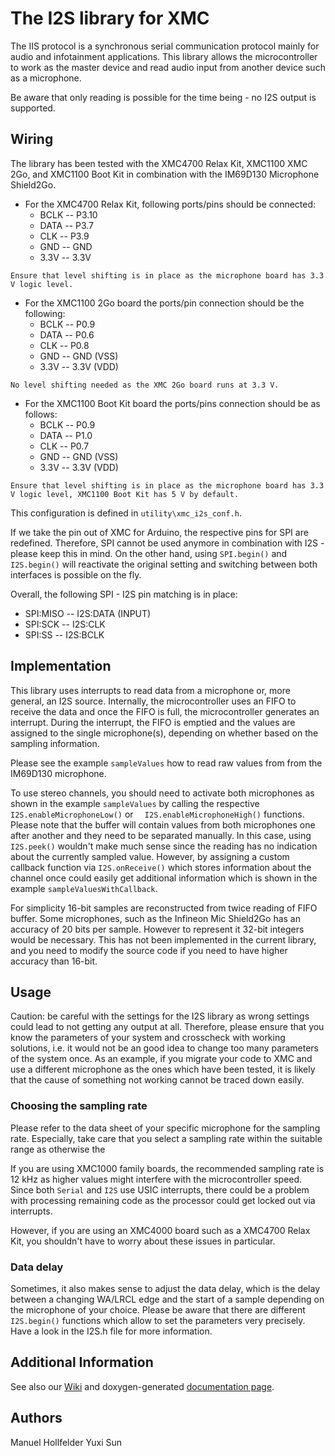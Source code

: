 # The I2S library for XMC

The IIS protocol is a synchronous serial communication protocol mainly for audio and infotainment applications. This library allows the microcontroller to work as 
the master device and read audio input from another device such as a microphone.

Be aware that only reading is possible for the time being - no I2S output is supported.

## Wiring
The library has been tested with the XMC4700 Relax Kit, XMC1100 XMC 2Go, and XMC1100 Boot Kit in combination with the IM69D130 Microphone Shield2Go.

* For the XMC4700 Relax Kit, following ports/pins should be connected:
  - BCLK -- P3.10
  - DATA -- P3.7
  - CLK -- P3.9
  - GND  -- GND
  - 3.3V -- 3.3V

`Ensure that level shifting is in place as the microphone board has 3.3 V logic level.`

*  For the XMC1100 2Go board the ports/pin connection should be the following:
    - BCLK -- P0.9
    - DATA -- P0.6
    - CLK -- P0.8
    - GND  -- GND (VSS)
    - 3.3V -- 3.3V (VDD)

`No level shifting needed as the XMC 2Go board runs at 3.3 V.`

*  For the XMC1100 Boot Kit board the ports/pins connection should be as follows:
    - BCLK -- P0.9
    - DATA -- P1.0
    - CLK -- P0.7
    - GND  -- GND (VSS)
    - 3.3V -- 3.3V (VDD)

`Ensure that level shifting is in place as the microphone board has 3.3 V logic level, XMC1100 Boot Kit has 5 V by default.`

This configuration is defined in `utility\xmc_i2s_conf.h`.

If we take the pin out of XMC for Arduino, the respective pins for SPI are redefined.
Therefore, SPI cannot be used anymore in combination with I2S - please keep this in mind. On the other hand, using `SPI.begin()` and `I2S.begin()` will reactivate the original setting and switching between both interfaces is possible on the fly.

Overall, the following SPI - I2S pin matching is in place:

* SPI:MISO -- I2S:DATA (INPUT)
* SPI:SCK -- I2S:CLK
* SPI:SS -- I2S:BCLK

## Implementation
This library uses interrupts to read data from a microphone or, more general, an I2S source. Internally, the microcontroller uses an FIFO to receive the data and once the FIFO is full, the microcontroller generates an interrupt. During the interrupt, the FIFO is emptied and the values are assigned to the single microphone(s), depending on whether  based on the sampling information.

Please see the example `sampleValues` how to read raw values from from the IM69D130 microphone. 

To use stereo channels, you should need to activate both microphones as shown in the example `sampleValues` by calling the respective `  I2S.enableMicrophoneLow()` or `  I2S.enableMicrophoneHigh()` functions. Please note that the buffer will contain values from both microphones one after another and they need to be separated manually.
In this case, using `I2S.peek()` wouldn't make much sense since the reading has no indication about the currently sampled value. However, by assigning a custom callback function via `I2S.onReceive()` which stores information about the channel once could easily get additional information which is shown in the example `sampleValuesWithCallback`.

For simplicity 16-bit samples are reconstructed from twice reading of FIFO buffer. Some microphones, such as the Infineon Mic Shield2Go has an accuracy of 20 bits per sample. However to represent it 32-bit integers would be necessary. This has not been implemented in the current library, and you need to modify the source code if you need to have higher accuracy than 16-bit.

## Usage
Caution: be careful with the settings for the I2S library as wrong settings could lead to not getting any output at all.
Therefore, please ensure that you know the parameters of your system and crosscheck with working solutions, i.e. it would not be an good idea to change too many parameters of the system once. As an example, if you migrate your code to XMC and use a different microphone as the ones which have been tested, it is likely that the cause of something not working cannot be traced down easily.

### Choosing the sampling rate
Please refer to the data sheet of your specific microphone for the sampling rate. Especially, take care that you select a sampling rate within the suitable range as otherwise the

If you are using XMC1000 family boards, the recommended sampling rate is 12 kHz as higher values might interfere with the microcontroller speed.
Since both `Serial` and `I2S` use USIC interrupts, there could be a problem with processing remaining code as the processor could get locked out via interrupts.

However, if you are using an XMC4000 board such as a XMC4700 Relax Kit, you shouldn't have to worry about these issues in particular.

### Data delay
Sometimes, it also makes sense to adjust the data delay, which is the delay between a changing WA/LRCL edge and the start of a sample depending on the microphone of your choice. Please be aware that there are different `I2S.begin()` functions which allow to set the parameters very precisely. Have a look in the I2S.h file for more information.

## Additional Information
See also our [Wiki](https://github.com/Infineon/XMC-for-Arduino/wiki/Core-Libraries) and doxygen-generated [documentation page](https://github.com/Infineon/InfineonDoxyGenerator).

## Authors
Manuel Hollfelder 
Yuxi Sun